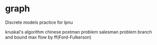 # graph
Discrete models practice for lpnu

kruskal's algorithm
chinese postman problem
salesman problem branch and bound
max flow by ff(Ford-Fulkerson)
